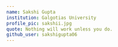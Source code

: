 ```yaml
---
name: Sakshi Gupta
institution: Galgotias University
profile_pic: sakshii.jpg
quote: Nothing will work unless you do.
github_user: sakshigupta06
---
```

